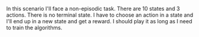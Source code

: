 In this scenario I'll face a non-episodic task. There are 10 states and 3 actions. There is no terminal state. I have to choose an action in a state and I'll end up in a new state and get a reward. I should play it as long as I need to train the algorithms.
